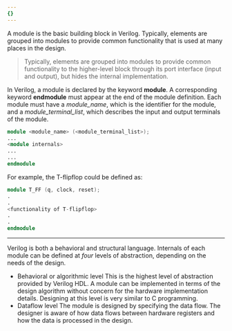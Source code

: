 ```yaml
---
{}
---
```

A module is the basic building block in Verilog. Typically, elements are grouped into modules to provide common functionality that is used at many places in the design.

>Typically, elements are grouped into modules to provide common functionality to the higher-level block through its port interface (input and output), but hides the internal implementation.

In Verilog, a module is declared by the keyword **module**. A corresponding keyword **endmodule** must appear at the end of the module definition.
Each module must have a *module_name*, which is the identifier for the module, and a *module_terminal_list*, which describes the input and output terminals of the module.

```verilog
module <module_name> (<module_terminal_list>);
...
<module internals>
...
...
endmodule
```

For example, the T-flipflop could be defined as:

```verilog
module T_FF (q, clock, reset);
.
.
<functionality of T-flipflop>
.
.
endmodule
```

---
Verilog is both a behavioral and structural language. Internals of each module can be defined at *four* levels of abstraction, depending on the needs of the design.
- Behavioral or algorithmic level
	This is the highest level of abstraction provided by Verilog HDL. A module can be implemented in terms of the design algorithm without concern for the hardware implementation details. Designing at this level is very similar to C programming.
- Dataflow level
	The module is designed by specifying the data flow. The designer is aware of how data flows between hardware registers and how the data is processed in the design.